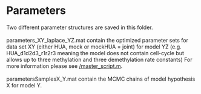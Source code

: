 # Parameters

Two different parameter structures are saved in this folder. <br>
 <br>
parameters_XY_laplace_YZ.mat contain the optimized parameter sets for data set XY (either HUA, mock or mockHUA = joint) for model YZ (e.g. HUA_d1d2d3_r1r2r3 meaning the model does not contain cell-cycle but allows up to three methylation and three demethylation rate constants) For more information please see [/master_script.m](/master_script.m).  <br>
 <br>
 parametersSamplesX_Y.mat contain the MCMC chains of model hypothesis X for model Y. 

